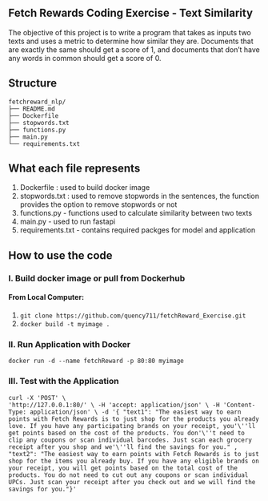 ## Fetch Rewards Coding Exercise - Text Similarity

The objective of this project is to write a program that takes as inputs two texts and uses a metric to determine how similar they are. Documents that are exactly the same should get a score of 1, and documents that don’t have any words in common should get a score of 0. 
 

## Structure

```
fetchreward_nlp/
├── README.md
├── Dockerfile
├── stopwords.txt
├── functions.py
├── main.py
└── requirements.txt
```

## What each file represents 

1. Dockerfile : used to build docker image
2. stopwords.txt : used to remove stopwords in the sentences, the function provides the option to remove stopwords or not 
3. functions.py - functions used to calculate similarity between two texts
4. main.py - used to run fastapi
6. requirements.txt - contains required packges for model and application

## How to use the code
### I. Build docker image or pull from Dockerhub
#### From Local Computer:
1. ```git clone https://github.com/quency711/fetchReward_Exercise.git```
2. ```docker build -t myimage .  ```

### II. Run Application with Docker
 ```docker run -d --name fetchReward -p 80:80 myimage  ```  

### III. Test with the Application

`curl -X 'POST' \                                                           
  'http://127.0.0.1:80/' \
  -H 'accept: application/json' \
  -H 'Content-Type: application/json' \
  -d '{
  "text1": "The easiest way to earn points with Fetch Rewards is to just shop for the products you already love. If you have any participating brands on your receipt, you'\''ll get points based on the cost of the products. You don'\''t need to clip any coupons or scan individual barcodes. Just scan each grocery receipt after you shop and we'\''ll find the savings for you."
,
  "text2": "The easiest way to earn points with Fetch Rewards is to just shop for the items you already buy. If you have any eligible brands on your receipt, you will get points based on the total cost of the products. You do not need to cut out any coupons or scan individual UPCs. Just scan your receipt after you check out and we will find the savings for you."}'`



